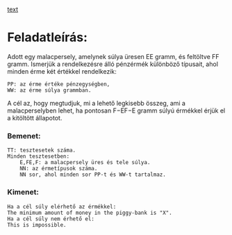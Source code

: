 [text](https://www.spoj.com/problems/PIGBANK/)

# Feladatleírás:

Adott egy malacpersely, amelynek súlya üresen EE gramm, és feltöltve FF gramm. Ismerjük a rendelkezésre álló pénzérmék különböző típusait, ahol minden érme két értékkel rendelkezik:

    PP: az érme értéke pénzegységben,
    WW: az érme súlya grammban.

A cél az, hogy megtudjuk, mi a lehető legkisebb összeg, ami a malacperselyben lehet, ha pontosan F−EF−E gramm súlyú érmékkel érjük el a kitöltött állapotot.

### Bemenet:

    TT: tesztesetek száma.
    Minden tesztesetben:
        E,FE,F: a malacpersely üres és tele súlya.
        NN: az érmetípusok száma.
        NN sor, ahol minden sor PP-t és WW-t tartalmaz.

### Kimenet:

    Ha a cél súly elérhető az érmékkel:
    The minimum amount of money in the piggy-bank is "X".
    Ha a cél súly nem érhető el:
    This is impossible.